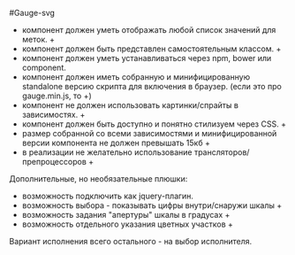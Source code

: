 #Gauge-svg

- компонент должен уметь отображать любой список значений для меток. +
- компонент должен быть представлен самостоятельным классом. +
- компонент должен уметь устанавливаться через npm, bower или component.
- компонент должен иметь собранную и минифицированную standalone версию скрипта для включения в браузер. (если это про gauge.min.js, то +)
- компонент не должен использовать картинки/спрайты в зависимостях. +
- компонент должен быть доступно и понятно стилизуем через CSS. +
- размер собранной со всеми зависимостями и минифицированной версии компонента не должен превышать 15кб +
- в реализации не желательно использование трансляторов/препроцессоров +

Дополнительные, но необязательные плюшки:
- возможность подключить как jquery-плагин.
- возможность выбора - показывать цифры внутри/снаружи шкалы +
- возможность задания "апертуры" шкалы в градусах +
- возможность отдельного указания цветных участков +

Вариант исполнения всего остального - на выбор исполнителя.